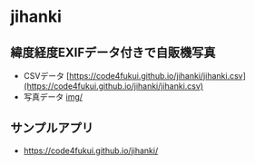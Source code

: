 # jihanki

## 緯度経度EXIFデータ付きで自販機写真

- CSVデータ [https://code4fukui.github.io/jihanki/jihanki.csv](https://code4fukui.github.io/jihanki/jihanki.csv)
- 写真データ [img/](img/)

## サンプルアプリ

- https://code4fukui.github.io/jihanki/

